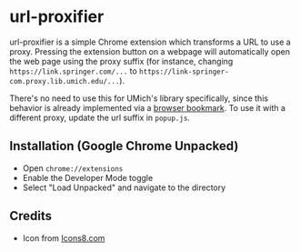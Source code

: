 # url-proxifier

url-proxifier is a simple Chrome extension which transforms a URL to use a proxy. Pressing the extension button on a webpage will automatically open the web page using the proxy suffix (for instance, changing `https://link.springer.com/...` to `https://link-springer-com.proxy.lib.umich.edu/...`).

There's no need to use this for UMich's library specifically, since this behavior is already implemented via a [browser bookmark](https://www.lib.umich.edu/find-borrow-request/access-online-resources/remote-access/using-browser-bookmark). To use it with a different proxy, update the url suffix in `popup.js`.

## Installation (Google Chrome Unpacked)

- Open `chrome://extensions`
- Enable the Developer Mode toggle
- Select "Load Unpacked" and navigate to the directory

## Credits

- Icon from [Icons8.com](https://icons8.com/icon/53372/internet)